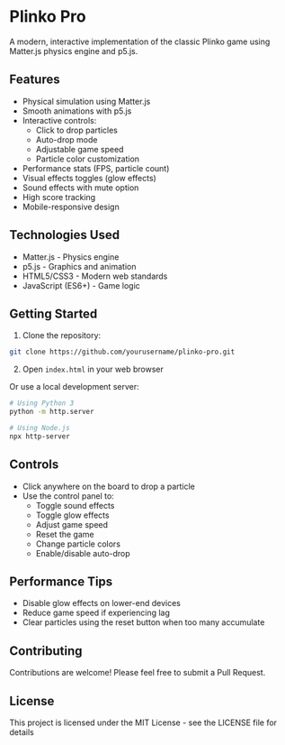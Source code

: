 # Plinko Pro

A modern, interactive implementation of the classic Plinko game using Matter.js physics engine and p5.js.

## Features

- Physical simulation using Matter.js
- Smooth animations with p5.js
- Interactive controls:
  - Click to drop particles
  - Auto-drop mode
  - Adjustable game speed
  - Particle color customization
- Performance stats (FPS, particle count)
- Visual effects toggles (glow effects)
- Sound effects with mute option
- High score tracking
- Mobile-responsive design

## Technologies Used

- Matter.js - Physics engine
- p5.js - Graphics and animation
- HTML5/CSS3 - Modern web standards
- JavaScript (ES6+) - Game logic

## Getting Started

1. Clone the repository:
```bash
git clone https://github.com/yourusername/plinko-pro.git
```

2. Open `index.html` in your web browser

Or use a local development server:

```bash
# Using Python 3
python -m http.server

# Using Node.js
npx http-server
```

## Controls

- Click anywhere on the board to drop a particle
- Use the control panel to:
  - Toggle sound effects
  - Toggle glow effects
  - Adjust game speed
  - Reset the game
  - Change particle colors
  - Enable/disable auto-drop

## Performance Tips

- Disable glow effects on lower-end devices
- Reduce game speed if experiencing lag
- Clear particles using the reset button when too many accumulate

## Contributing

Contributions are welcome! Please feel free to submit a Pull Request.

## License

This project is licensed under the MIT License - see the LICENSE file for details
